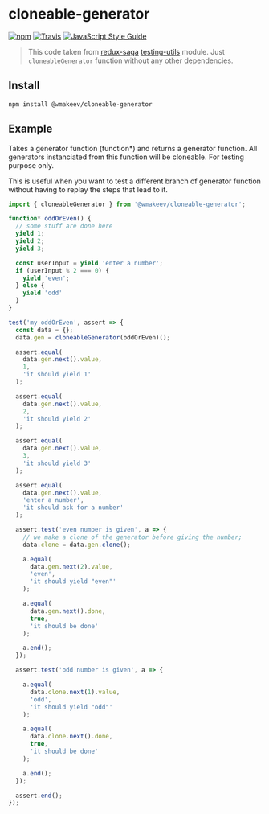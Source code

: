 cloneable-generator
===================

[![npm](https://img.shields.io/npm/v/@wmakeev/cloneable-generator.svg?maxAge=1800&style=flat-square)](https://www.npmjs.com/package/@wmakeev/cloneable-generator)
[![Travis](https://img.shields.io/travis/wmakeev/cloneable-generator.svg?maxAge=1800&style=flat-square)](https://travis-ci.org/wmakeev/cloneable-generator)
[![JavaScript Style Guide](https://img.shields.io/badge/code%20style-standard-brightgreen.svg?style=flat-square)](http://standardjs.com/)

> This code taken from [redux-saga](https://github.com/redux-saga/redux-saga) [testing-utils](https://github.com/redux-saga/redux-saga/blob/master/packages/testing-utils/src/index.js) module. Just `cloneableGenerator` function without any other dependencies.

## Install

```
npm install @wmakeev/cloneable-generator
```

## Example

Takes a generator function (function*) and returns a generator function.
All generators instanciated from this function will be cloneable.
For testing purpose only.

This is useful when you want to test a different branch of generator function without having to replay the steps that lead to it.

```js
import { cloneableGenerator } from '@wmakeev/cloneable-generator';

function* oddOrEven() {
  // some stuff are done here
  yield 1;
  yield 2;
  yield 3;

  const userInput = yield 'enter a number';
  if (userInput % 2 === 0) {
    yield 'even';
  } else {
    yield 'odd'
  }
}

test('my oddOrEven', assert => {
  const data = {};
  data.gen = cloneableGenerator(oddOrEven)();

  assert.equal(
    data.gen.next().value,
    1,
    'it should yield 1'
  );

  assert.equal(
    data.gen.next().value,
    2,
    'it should yield 2'
  );

  assert.equal(
    data.gen.next().value,
    3,
    'it should yield 3'
  );

  assert.equal(
    data.gen.next().value,
    'enter a number',
    'it should ask for a number'
  );

  assert.test('even number is given', a => {
    // we make a clone of the generator before giving the number;
    data.clone = data.gen.clone();

    a.equal(
      data.gen.next(2).value,
      'even',
      'it should yield "even"'
    );

    a.equal(
      data.gen.next().done,
      true,
      'it should be done'
    );

    a.end();
  });

  assert.test('odd number is given', a => {

    a.equal(
      data.clone.next(1).value,
      'odd',
      'it should yield "odd"'
    );

    a.equal(
      data.clone.next().done,
      true,
      'it should be done'
    );

    a.end();
  });

  assert.end();
});
```

